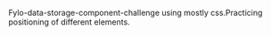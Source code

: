Fylo-data-storage-component-challenge using mostly css.Practicing positioning of different elements.
